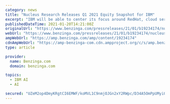 ```yaml
---
category: news
title: "Nucleus Research Releases Q1 2021 Equity Snapshot for IBM"
excerpt: "IBM will be able to center its focus around RedHat, cloud services and capabilities, and Watson AI—its largest growth drivers and the areas with the most customer interest.\" Nucleus Research is ..."
publishedDateTime: 2021-01-20T14:21:00Z
originalUrl: "https://www.benzinga.com/pressreleases/21/01/b19234174/nucleus-research-releases-q1-2021-equity-snapshot-for-ibm"
webUrl: "https://www.benzinga.com/pressreleases/21/01/b19234174/nucleus-research-releases-q1-2021-equity-snapshot-for-ibm"
ampWebUrl: "https://amp.benzinga.com/amp/content/19234174"
cdnAmpWebUrl: "https://amp-benzinga-com.cdn.ampproject.org/c/s/amp.benzinga.com/amp/content/19234174"
type: article

provider:
  name: Benzinga.com
  domain: benzinga.com

topics:
  - IBM AI
  - AI

secured: "UZeM2op4DmyKRgtCI6EMWF/koMVL1C9nmjOJGn2xY2RWpc/D34A5OmPpUMyiQU2rDkigol7C/TZzcWHDZiQnHyUMQzTMTKCBvWFpMy155yp4mKHC/JebFJtBRC4/glw6XXVH5x0iaUM8DYjwjecaCmQ1d9aLpQsRUoJRFJkDVIwykfDX+oPgqrcOKf1odgeK8qcoPgnwzWya/DAY2UJXYPwMJVdXAKrt1/Tl4r894CaALT+fc7CGYE/LGC7Aw+rZr4EeLhNRdcs1kErzDkldRz1kXojnvAoAY6oGUrzmtuaPBWng/CJFyI/bQvaxOYtHSM2V6yFdhxUqRjyyrGUk8YGX9g403qUr9bX/IRlgAi4=;mDBDB6KJJ+huC7IxKJ/Vpg=="
---
```


